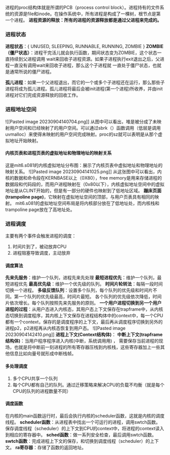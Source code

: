 进程的proc结构体就是所谓的PCB（process control block）。进程持有的文件系统的资源是file和inode。在操作系统中，所有进程是构成了一棵树，根节点是第一个进程。
**进程资源的释放：所有的进程的资源释放都是通过父进程来完成的。**
### 进程状态
**进程状态**：{ UNUSED, SLEEPING, RUNNABLE, RUNNING, ZOMBIE }
**ZOMBIE（僵尸状态）**：进程干完活儿就会执行函数，期间状态变为ZOMBIE，这个状态一 直持续到父进程调用 wait来回收子进程资源。如果子进程执行exit退出之后，父进程一直没有调用wait来回收子进程，那么这个子进程就 一直处于僵尸状态，也就是通常所说的僵尸进程。

**孤儿进程**：如果一个父进程退出，而它的一个或多个子进程还在运行，那么那些子进程将成为孤儿进程。孤儿进程将最后会被init进程(第一个进程)所收养，并由init进程对它们完成资源释放的回收工作。
### 进程地址空间
![[Pasted image 20230904140704.png]]
从图中可以看出，堆是被分成了未映射用户空间和已经映射了的用户空间。可以通过sbrk（）函数调用（低层是调用uvmalloc）来使得未映射的用户空间完成映射。proc的sz就可以表明是从那个虚拟地址开始映射。
#### 内核页表和进程页表的虚拟地址和物理地址的映射关系
这是mit6.s081的内核虚拟地址分布图：展示了内核页表中虚拟地址和物理地址的映射关系。
![[Pasted image 20230904141025.png]]
从这张图中可以看出，内核的数据和命令段在KERNBASE以上（0X80），free memory是用来存储进程的数据段和代码段的，而用户进程映射在（0x80以下），内核虚拟地址空间中的虚拟地址是从CLINT开始的，但是有一部分的硬件也映射到了低地址区域。
**蹦床页面(trampoline page)**，它映射在虚拟地址空间的顶部，与用户页表具有相同的映射。
mit6.s081的虚拟地址空间布局是将内核部分放在了低地址处，而内核栈和trampoline page放在了高地址处。
### 进程调度
主要有两个事件会触发进程的调度：
1. 时间片到了，被动放弃CPU
2. 进程阻塞导致调度，主动放弃
#### 调度算法
 **先来先服务**：维护一个队列，进程先来先处理
 **最短进程优先**：维护一个队列，最短进程优先
 **最高优先级**：维护一个优先级的队列。
 **时间片轮转法**：每隔一段时间切换一个进程。
 **多级反馈队列**：设置多个队列，每个队列的优先级和时间片不同。第一个队列的优先级最高，时间片最短。 各个队列的优先级依次降低，时间片依次增长。每个队列按照先来先服务的原则。
 **一个用户进程切换到另一个用户进程的过程**：从用户态进入内核态，其用户态上下文保存在trapframe中，从内核态切换到调度程序，其内核上下文保存在进程结构体中的context中，每一个CPU都有一个context，保存的是调度程序的上下文，最后再从调度程序切换到另外的进程p2，p2进程再从内核态恢复到用户态。
 ![[Pasted image 20230904142410.png]]
**进程上下文(Context结构体)**：
**中断上下文(trapframe结构体)**：当用户程序程序进入内核(中断，系统调用用) ， 需要保存当前进程的现场，也就是将中断前一刻进程的所有寄存器压栈到内核栈，这些寄存器加上一些其他信息比如向量号就形成中断栈帧。
#### 多处理调度
1. 多个CPU共享一个队列
2. 每个CPU都有自己的队列。通过迁移策略来解决CPU的负载不均衡（就是每个CPU的队列的进程数量不同）
#### 调度函数
在内核的main函数运行时，最后会执行内核的scheduler函数，这就是内核的调度线程。
**scheduler函数**：从进程表中找出一个可运行的进程，调用swtch函数。保存调度线程（scheduler）的上下文到CPU的context中，将进程的context读入到相应的寄存器中。
**sched函数**：做一系列安全检查，最后调用swtch函数。
**swtch函数**：完成进程上下文的保存，和切换到调度线程（scheduler）的上下文。
**ra寄存器**：存储了函数的返回地址。




